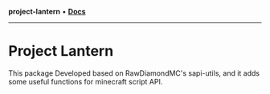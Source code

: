 **project-lantern** • [**Docs**](globals.md)

***

# Project Lantern

This package Developed based on RawDiamondMC's sapi-utils, and it adds some useful functions for minecraft script API.
